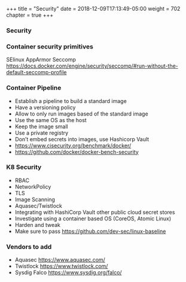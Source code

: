 +++
title = "Security"
date = 2018-12-09T17:13:49-05:00
weight = 702
chapter = true
+++

### Security

### Container security primitives
SElinux 
AppArmor
Seccomp https://docs.docker.com/engine/security/seccomp/#run-without-the-default-seccomp-profile

### Container Pipeline
* Establish a pipeline to build a standard image
* Have a versioning policy
* Allow to only run images based of the standard image
* Use the same OS as the host
* Keep the image small
* Use a private registry
* Don’t embed secrets into images, use Hashicorp Vault
* https://www.cisecurity.org/benchmark/docker/
* https://github.com/docker/docker-bench-security


### K8 Security
* RBAC
* NetworkPolicy
* TLS
* Image Scanning
* Aquasec/Twistlock
* Integrating with HashiCorp Vault other public cloud secret stores
* Investigate using a container based OS (CoreOS, Atomic Linux)
* Harden and tweak
* Make sure to pass https://github.com/dev-sec/linux-baseline


### Vendors to add
* Aquasec https://www.aquasec.com/
* Twistlock https://www.twistlock.com/
* Sysdig Falco https://www.sysdig.org/falco/
